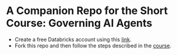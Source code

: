 # A Companion Repo for the Short Course: Governing AI Agents

- Create a free Databricks account using this [link](https://login.databricks.com/signup?provider=DB_FREE_TIER&dbx_source=www&itm_data=dbx-web&l=en-EN&utm_source=deeplearning&utm_medium=web&utm_campaign=701vp00000soba6iah&tuuid=559965d9-f0e1-499b-83b7-d7120487fc3a&intent=SIGN_UP&rl_aid=ec7d08f2-837f-4540-b8c1-a0c0f6301277).
- Fork this repo and then follow the steps described in the [course](https://www.deeplearning.ai/short-courses/governing-ai-agents/).